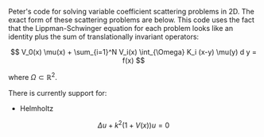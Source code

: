 Peter's code for solving variable coefficient scattering problems in 2D. The exact form of these scattering problems are below. This code uses the fact that the Lippman-Schwinger equation for each problem looks like an identity plus the sum of translationally invariant operators:

$$ V_0(x) \mu(x) + \sum_{i=1}^N V_i(x) \int_{\Omega} K_i (x-y) \mu(y)  d y  = f(x) $$ 

where $\Omega \subset \mathbb{R}^2$.

There is currently support for:

- Helmholtz

$$ \Delta u + k^2(1+V(x)) u = 0 $$
